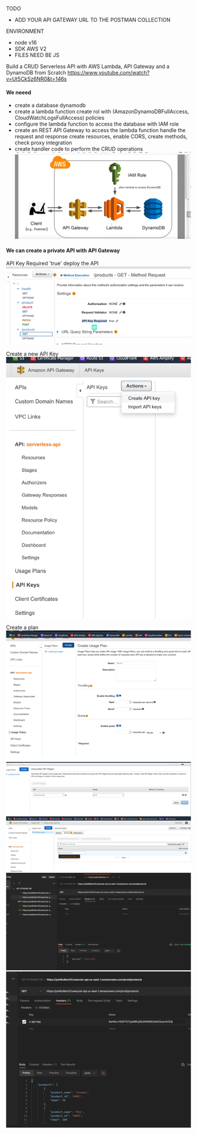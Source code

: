 TODO
- ADD YOUR API GATEWAY URL TO THE POSTMAN COLLECTION

ENVIRONMENT
- node v16
- SDK AWS V2
- FILES NEED BE JS

Build a CRUD Serverless API with AWS Lambda, API Gateway and a DynamoDB from Scratch
https://www.youtube.com/watch?v=Ut5CkSz6NR0&t=146s

#### We neeed 
- create a database dynamodb
- create a lambda function
            create rol with (AmazonDynamoDBFullAccess, CloudWatchLogsFullAccess) policies 
- configure the lambda function to access the database with IAM role
- create an REST API Gateway  to 
            access the lambda function
            handle the request and response
            create resources, enable CORS, create methods, check proxy integration
- create handler code to perform the CRUD operations
![img.png](docs%2Fimg.png)

#### We can create a private API with API Gateway
API Key Required 'true'
deploy the API
![img_1.png](docs%2Fimg_1.png)

Create a new API Key
![img_2.png](docs%2Fimg_2.png)

Create a plan
![img_3.png](docs%2Fimg_3.png)
![img_4.png](docs%2Fimg_4.png)
![img_5.png](docs%2Fimg_5.png)
![img_7.png](docs%2Fimg_7.png)
![img_6.png](docs%2Fimg_6.png)